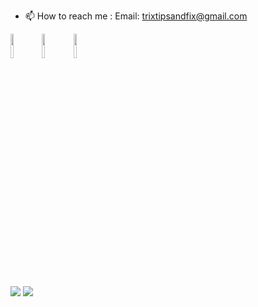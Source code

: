 
- 📫 How to reach me : 
     Email: trixtipsandfix@gmail.com


<code><img width="10%" src="https://cdn.jsdelivr.net/gh/devicons/devicon/icons/python/python-original-wordmark.svg" /></code><code><img width="10%" src="https://cdn.jsdelivr.net/gh/devicons/devicon/icons/cplusplus/cplusplus-original.svg" /></code><code><img width="10%" src="https://cdn.jsdelivr.net/gh/devicons/devicon/icons/flask/flask-original-wordmark.svg" /></code>

<img src="https://github-readme-stats.vercel.app/api/top-langs?username=trixtipsfix"/>

<img src="https://github-readme-stats.vercel.app/api?username=trixtipsfix&show_icons=true"/>
